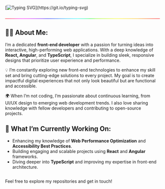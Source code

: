 [![Typing SVG](https://readme-typing-svg.demolab.com?font=Algerian&size=25&letterSpacing=1px&pause=1000&color=5BFF29E6&background=001F3F00&center=true&vCenter=true&width=1000&lines=👋+Hello%2C+I'm+Salmaan+Mushtaq;💻+Passionate+Front-End+Developer;🌟+Crafting+Engaging+and+Impactful+Digital+Experiences;🎉+Welcome+to+my+GitHub!)](https://git.io/typing-svg)


<p align="center">
  <img src="https://raw.githubusercontent.com/SalmaanMushtaq/SalmaanMushtaq/main/rainbow-superthin.webp" alt="Salmaan Mushtaq - Front-End Developer" width="1000" />
</p>

## 👨‍💻 About Me:
I’m a dedicated **front-end developer** with a passion for turning ideas into interactive, high-performing web applications. With a deep knowledge of **React, Angular**, and **TypeScript**, I specialize in building sleek, responsive designs that prioritize user experience and performance.

💡 I’m constantly exploring new front-end technologies to enhance my skill set and bring cutting-edge solutions to every project. My goal is to create impactful digital experiences that not only look beautiful but are functional and accessible.

🌍 When I’m not coding, I’m passionate about continuous learning, from UI/UX design to emerging web development trends. I also love sharing knowledge with fellow developers and contributing to open-source projects.


## 🚀 What I’m Currently Working On:
- Enhancing my knowledge of **Web Performance Optimization** and **Accessibility Best Practices**.
- Building engaging and scalable projects using **React** and **Angular** frameworks.
- Diving deeper into **TypeScript** and improving my expertise in front-end architecture.

##

Feel free to explore my repositories and get in touch!
